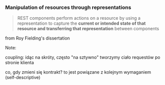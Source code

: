 ### Manipulation of resources through representations

> REST components perform actions on a resource by using a representation to capture the **current or intended state of that
> resource and transferring that representation** between components

<!-- .element class="attribution" -->
from Roy Fielding's dissertation

Note:

coupling: idąc na skróty, często "na sztywno" tworzymy ciało requestów po stronie klienta

co, gdy zmieni się kontrakt? to jest powiązane z kolejnym wymaganiem (self-descriptive)
